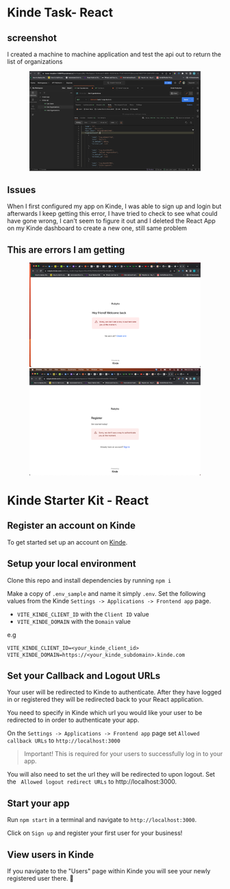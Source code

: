 # Kinde Task- React

## screenshot 
I created a machine to machine application and test the api out to return the list of organizations

<p align="center">
  <img src="/src/assets/screenshots/organizations.png" alt="Organizations Response" title="Organizations Response" width="400"/>
</p>


## Issues
 When I first configured my app on Kinde, I was able to sign up and login but afterwards I keep getting this error, I have tried to check to see what could have gone wrong, I can't seem to figure it out and I deleted the React App on my Kinde dashboard to create a new one, still same problem

## This are errors I am getting
<p align="center">
  <img src="/src/assets/screenshots/login-error.png" alt="Login Response" title="Login Response" width="400"/>
  <img src="/src/assets/screenshots/signup-error.png" alt="Signup Response" title="Signup Response" width="400"/>
</p>

# Kinde Starter Kit - React

## Register an account on Kinde

To get started set up an account on [Kinde](https://app.kinde.com/register).

## Setup your local environment

Clone this repo and install dependencies by running `npm i`

Make a copy of `.env_sample` and name it simply `.env`. Set the following values from the Kinde `Settings -> Applications -> Frontend app` page.

- `VITE_KINDE_CLIENT_ID` with the `Client ID` value
- `VITE_KINDE_DOMAIN` with the `Domain` value

e.g

```
VITE_KINDE_CLIENT_ID=<your_kinde_client_id>
VITE_KINDE_DOMAIN=https://<your_kinde_subdomain>.kinde.com
```

## Set your Callback and Logout URLs

Your user will be redirected to Kinde to authenticate. After they have logged in or registered they will be redirected back to your React application.

You need to specify in Kinde which url you would like your user to be redirected to in order to authenticate your app.

On the `Settings -> Applications -> Frontend app` page set `Allowed callback URLs` to `http://localhost:3000`

> Important! This is required for your users to successfully log in to your app.

You will also need to set the url they will be redirected to upon logout. Set the ` Allowed logout redirect URLs` to http://localhost:3000.

## Start your app

Run `npm start` in a terminal and navigate to `http://localhost:3000`.

Click on `Sign up` and register your first user for your business!

## View users in Kinde

If you navigate to the "Users" page within Kinde you will see your newly registered user there. 🚀
